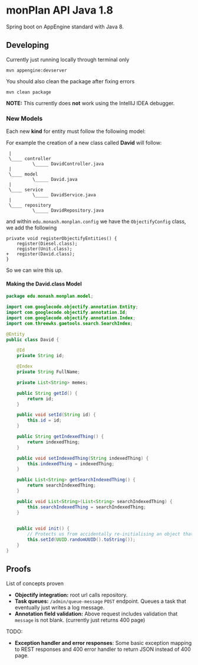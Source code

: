 # monPlan API Java 1.8
Spring boot on AppEngine standard with Java 8.


## Developing

Currently just running locally through terminal only

```
mvn appengine:devserver
```

You should also clean the package after fixing errors
```
mvn clean package
```

**NOTE:** This currently does **not** work using the IntellIJ IDEA debugger.

### New Models

Each new **kind** for entity must follow the following model:

For example the creation of a new class called **David** will follow:
```
 |
 \____ controller
          \_____ DavidController.java
 |
 \____ model
          \_____ David.java
 |
 \____ service
          \_____ DavidService.java
 |
 \____ repository
          \_____ DavidRepository.java
```

and within `edu.monash.monplan.config` we have the `ObjectifyConfig` class, we add the following
```
private void registerObjectifyEntities() {
    register(Diesel.class);
    register(Unit.class);
+   register(David.class);
}
```

So we can wire this up.

#### Making the David.class Model
```java
package edu.monash.monplan.model;

import com.googlecode.objectify.annotation.Entity;
import com.googlecode.objectify.annotation.Id;
import com.googlecode.objectify.annotation.Index;
import com.threewks.gaetools.search.SearchIndex;

@Entity
public class David {

    @Id
    private String id;

    @Index
    private String FullName;

    private List<String> memes;

    public String getId() {
        return id;
    }

    public void setId(String id) {
        this.id = id;
    }

    public String getIndexedThing() {
        return indexedThing;
    }

    public void setIndexedThing(String indexedThing) {
        this.indexedThing = indexedThing;
    }

    public List<String> getSearchIndexedThing() {
        return searchIndexedThing;
    }

    public void List<String>(List<String> searchIndexedThing) {
        this.searchIndexedThing = searchIndexedThing;
    }

    
    public void init() {
        // Protects us from accidentally re-initialising an object that's retrieved from db
        this.setId(UUID.randomUUID().toString());
    }
}
```

## Proofs

List of concepts proven

* **Objectify integration:** root url calls repository.
* **Task queues:** `/admin/queue-message` `POST` endpoint. Queues a task that eventually just writes a log message.
* **Annotation field validation:** Above request includes validation that `message` is not blank. (currently just returns 400 page)

TODO: 
* **Exception handler and error responses**: Some basic exception mapping to REST responses and 400 error handler to return JSON instead of 400 page.

